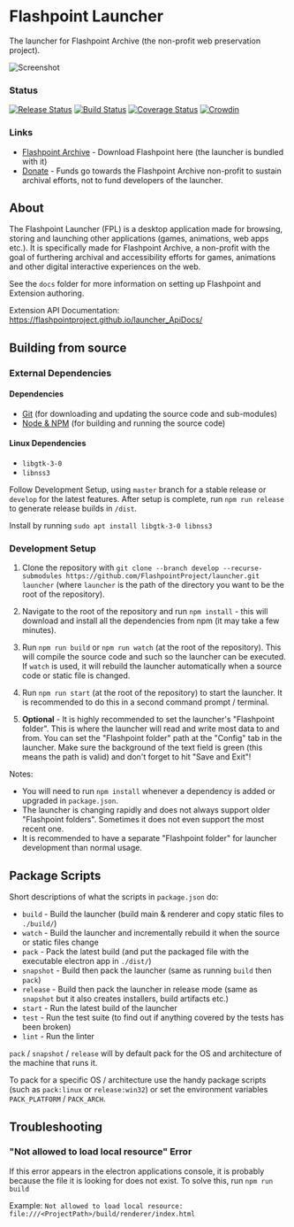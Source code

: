 # Flashpoint Launcher
The launcher for Flashpoint Archive (the non-profit web preservation project).

![Screenshot](https://user-images.githubusercontent.com/10117720/55276674-a24e8c80-52f6-11e9-8b59-4fb396c36026.png)

### Status

[![Release Status](https://github.com/FlashpointProject/launcher/workflows/Release%20Status/badge.svg)](https://github.com/FlashpointProject/launcher)
[![Build Status](https://github.com/FlashpointProject/launcher/workflows/Build%20Status/badge.svg)](https://github.com/FlashpointProject/launcher)
[![Coverage Status](https://coveralls.io/repos/github/FlashpointProject/launcher/badge.svg?branch=master)](https://coveralls.io/github/FlashpointProject/launcher?branch=master)
[![Crowdin](https://badges.crowdin.net/flashpoint-launcher/localized.svg)](https://crowdin.com/project/flashpoint-launcher)

### Links
* [Flashpoint Archive](http://flashpointarchive.org) - Download Flashpoint here (the launcher is bundled with it)
* [Donate](https://opencollective.com/flashpointarchive) - Funds go towards the Flashpoint Archive non-profit to sustain archival efforts, not to fund developers of the launcher.

## About
The Flashpoint Launcher (FPL) is a desktop application made for browsing, storing and launching other applications (games, animations, web apps etc.). It is specifically made for Flashpoint Archive, a non-profit with the goal of furthering archival and accessibility efforts for games, animations and other digital interactive experiences on the web.

See the `docs` folder for more information on setting up Flashpoint and Extension authoring.

Extension API Documentation: https://flashpointproject.github.io/launcher_ApiDocs/

## Building from source

### External Dependencies

#### Dependencies
* [Git](https://git-scm.com/downloads) (for downloading and updating the source code and sub-modules)
* [Node & NPM](https://nodejs.org/en/download/) (for building and running the source code)

#### Linux Dependencies
* `libgtk-3-0`
* `libnss3`

Follow Development Setup, using ``master`` branch for a stable release or ``develop`` for the latest features. After setup is complete, run ``npm run release`` to generate release builds in ``/dist``.

Install by running ``sudo apt install libgtk-3-0 libnss3``

### Development Setup

1. Clone the repository with ``git clone --branch develop --recurse-submodules https://github.com/FlashpointProject/launcher.git launcher`` (where ``launcher`` is the path of the directory you want to be the root of the repository).

2. Navigate to the root of the repository and run ``npm install`` - this will download and install all the dependencies from npm (it may take a few minutes).

3. Run ``npm run build`` or ``npm run watch`` (at the root of the repository). This will compile the source code and such so the launcher can be executed. If ``watch`` is used, it will rebuild the launcher automatically when a source code or static file is changed.

4. Run ``npm run start`` (at the root of the repository) to start the launcher. It is recommended to do this in a second command prompt / terminal.

5. **Optional** - It is highly recommended to set the launcher's "Flashpoint folder". This is where the launcher will read and write most data to and from. You can set the "Flashpoint folder" path at the "Config" tab in the launcher. Make sure the background of the text field is green (this means the path is valid) and don't forget to hit "Save and Exit"!

Notes:

* You will need to run ``npm install`` whenever a dependency is added or upgraded in ``package.json``.
* The launcher is changing rapidly and does not always support older "Flashpoint folders". Sometimes it does not even support the most recent one.
* It is recommended to have a separate "Flashpoint folder" for launcher development than normal usage.

## Package Scripts
Short descriptions of what the scripts in ``package.json`` do:

* ``build`` - Build the launcher (build main & renderer and copy static files to ``./build/``)
* ``watch`` - Build the launcher and incrementally rebuild it when the source or static files change
* ``pack`` - Pack the latest build (and put the packaged file with the executable electron app in ``./dist/``)
* ``snapshot`` - Build then pack the launcher (same as running ``build`` then ``pack``)
* ``release`` - Build then pack the launcher in release mode (same as ``snapshot`` but it also creates installers, build artifacts etc.)
* ``start`` - Run the latest build of the launcher
* ``test`` - Run the test suite (to find out if anything covered by the tests has been broken)
* ``lint`` - Run the linter

``pack`` / ``snapshot`` / ``release`` will by default pack for the OS and architecture of the machine that runs it.

To pack for a specific OS / architecture use the handy package scripts (such as ``pack:linux`` or ``release:win32``) or set the environment variables ``PACK_PLATFORM`` / ``PACK_ARCH``.

## Troubleshooting

### "Not allowed to load local resource" Error
If this error appears in the electron applications console, it is probably because the file it is looking for does not exist. To solve this, run ``npm run build``

Example: ``Not allowed to load local resource: file:///<ProjectPath>/build/renderer/index.html``
